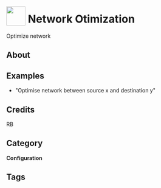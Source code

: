 # <img src="https://raw.githack.com/FortAwesome/Font-Awesome/master/svgs/solid/wifi.svg" card_color="#22A7F0" width="50" height="50" style="vertical-align:bottom"/> Network Otimization
Optimize network

## About


## Examples
* "Optimise network between source x and destination y"

## Credits
RB

## Category
**Configuration**

## Tags

